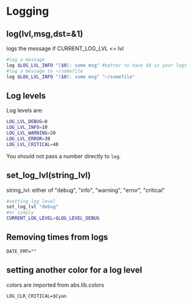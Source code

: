 # Logging
## log(lvl,msg,dst=&1)
logs the message if CURRENT_LOG_LVL <= lvl

```bash
#log a message
log $LOG_LVL_INFO "[$0]: some msg" #better to have $0 in your logs
#log a message to ~/somefile
log $LOG_LVL_INFO "[$0]: some msg" "~/somefile"
```

## Log levels
Log levels are:
```bash
LOG_LVL_DEBUG=0
LOG_LVL_INFO=10
LOG_LVL_WARNING=20
LOG_LVL_ERROR=30
LOG_LVL_CRITICAL=40
```
You should not pass a number directly to `log`.



## set_log_lvl(string_lvl)
string_lvl: either of "debug", "info", "warning", "error", "critical"
```bash
#setting log level
set_log_lvl "debug"
#or simply
CURRENT_LOG_LEVEL=$LOG_LEVEL_DEBUG
```

## Removing times from logs
```
DATE_FMT=""
```

## setting another color for a log level
colors are imported from abs.lib.colors
```
LOG_CLR_CRITICAL=$Cyan
```

